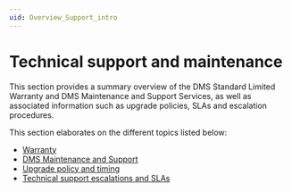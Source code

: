 ```yaml
---
uid: Overview_Support_intro
---
```


# Technical support and maintenance

This section provides a summary overview of the DMS Standard Limited Warranty and DMS Maintenance and Support Services, as well as associated information such as upgrade policies, SLAs and escalation procedures.

This section elaborates on the different topics listed below:

- [Warranty](xref:Overview_Support_warranty)
- [DMS Maintenance and Support](xref:Overview_Support_DMS_M_and_S)
- [Upgrade policy and timing](xref:Overview_Support_upgrade_policy)
- [Technical support escalations and SLAs](xref:Overview_Support_Escalations_SLAs)